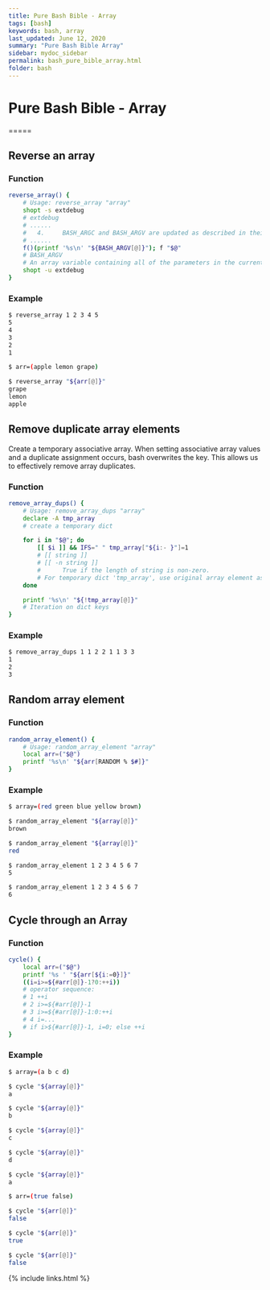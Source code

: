 ```yaml
---
title: Pure Bash Bible - Array
tags: [bash]
keywords: bash, array
last_updated: June 12, 2020
summary: "Pure Bash Bible Array"
sidebar: mydoc_sidebar
permalink: bash_pure_bible_array.html
folder: bash
---
```


# Pure Bash Bible - Array
=====

## Reverse an array

### Function
```bash
reverse_array() {
    # Usage: reverse_array "array"
    shopt -s extdebug
    # extdebug
    # ......
    #   4.     BASH_ARGC and BASH_ARGV are updated as described in their descriptions above.
    # ......
    f()(printf '%s\n' "${BASH_ARGV[@]}"); f "$@"
    # BASH_ARGV
    # An array variable containing all of the parameters in the current bash execution call stack. The final parameter of the last subroutine call is at the top of the stack; the first parameter of the initial call is at the bottom. 
    shopt -u extdebug
}
```

### Example
```bash
$ reverse_array 1 2 3 4 5
5
4
3
2
1

$ arr=(apple lemon grape)

$ reverse_array "${arr[@]}"
grape
lemon
apple
```

## Remove duplicate array elements
Create a temporary associative array. When setting associative array values and a duplicate assignment occurs, bash overwrites the key. This allows us to effectively remove array duplicates.

### Function
```bash
remove_array_dups() {
    # Usage: remove_array_dups "array"
    declare -A tmp_array
    # create a temporary dict

    for i in "$@"; do
        [[ $i ]] && IFS=" " tmp_array["${i:- }"]=1
        # [[ string ]]
        # [[ -n string ]]
        #      True if the length of string is non-zero.
        # For temporary dict 'tmp_array', use original array element as key, 1 as value to create new element. If key is duplicated with existed, it will be overwritten.  
    done

    printf '%s\n' "${!tmp_array[@]}"
    # Iteration on dict keys
}
```

### Example
```bash
$ remove_array_dups 1 1 2 2 1 1 3 3
1
2
3
```

## Random array element

### Function
```bash
random_array_element() {
    # Usage: random_array_element "array"
    local arr=("$@")
    printf '%s\n' "${arr[RANDOM % $#]}"
}
```

### Example
```bash
$ array=(red green blue yellow brown)

$ random_array_element "${array[@]}"
brown

$ random_array_element "${array[@]}"
red

$ random_array_element 1 2 3 4 5 6 7
5

$ random_array_element 1 2 3 4 5 6 7
6
```

## Cycle through an Array

### Function
```bash
cycle() {
    local arr=("$@")
    printf '%s ' "${arr[${i:=0}]}"
    ((i=i>=${#arr[@]}-1?0:++i))
    # operator sequence: 
    # 1 ++i
    # 2 i>=${#arr[@]}-1
    # 3 i>=${#arr[@]}-1:0:++i
    # 4 i=...
    # if i>${#arr[@]}-1, i=0; else ++i
}
```

### Example
```bash
$ array=(a b c d)

$ cycle "${array[@]}"
a

$ cycle "${array[@]}"
b

$ cycle "${array[@]}"
c

$ cycle "${array[@]}"
d

$ cycle "${array[@]}"
a

$ arr=(true false)

$ cycle "${arr[@]}"
false

$ cycle "${arr[@]}"
true

$ cycle "${arr[@]}"
false
```

{% include links.html %}

